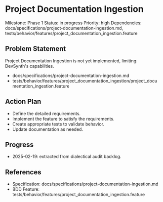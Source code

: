 # Project Documentation Ingestion
Milestone: Phase 1
Status: in progress
Priority: high
Dependencies: docs/specifications/project-documentation-ingestion.md, tests/behavior/features/project_documentation_ingestion.feature

## Problem Statement
Project Documentation Ingestion is not yet implemented, limiting DevSynth's capabilities.

- docs/specifications/project-documentation-ingestion.md
- tests/behavior/features/project_documentation_ingestion/project_documentation_ingestion.feature

## Action Plan
- Define the detailed requirements.
- Implement the feature to satisfy the requirements.
- Create appropriate tests to validate behavior.
- Update documentation as needed.

## Progress
- 2025-02-19: extracted from dialectical audit backlog.

## References
- Specification: docs/specifications/project-documentation-ingestion.md
- BDD Feature: tests/behavior/features/project_documentation_ingestion.feature
